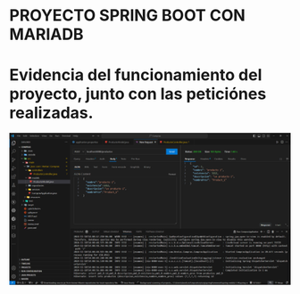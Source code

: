 # PROYECTO SPRING BOOT CON MARIADB

# Evidencia del funcionamiento del proyecto, junto con las peticiónes realizadas.

![Mi imagen local](img/1.PNG)
